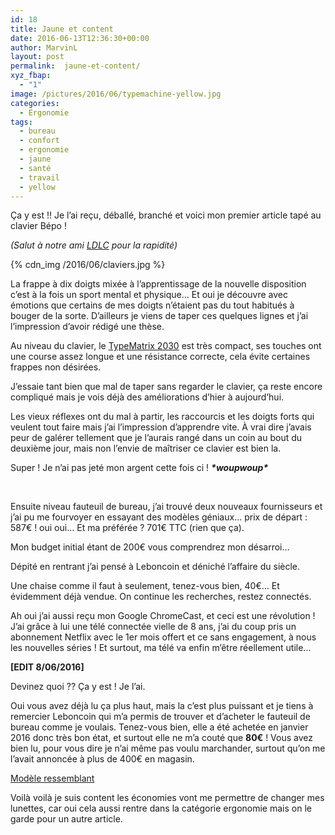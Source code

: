 ```yaml
---
id: 18
title: Jaune et content
date: 2016-06-13T12:36:30+00:00
author: MarvinL
layout: post
permalink:  jaune-et-content/
xyz_fbap:
  - "1"
image: /pictures/2016/06/typemachine-yellow.jpg
categories:
  - Ergonomie
tags:
  - bureau
  - confort
  - ergonomie
  - jaune
  - santé
  - travail
  - yellow
---
```

Ça y est !! Je l&rsquo;ai reçu, déballé, branché et voici mon premier article tapé au clavier Bépo !
  
_(Salut à notre ami [LDLC](https://quilivreou.fr/ldlc/) pour la rapidité)_

{% cdn_img  /2016/06/claviers.jpg %}

La frappe à dix doigts mixée à l&rsquo;apprentissage de la nouvelle disposition c&rsquo;est à la fois un sport mental et physique… Et oui je découvre avec émotions que certains de mes doigts n&rsquo;étaient pas du tout habitués à bouger de la sorte. D’ailleurs je viens de taper ces quelques lignes et j’ai l’impression d’avoir rédigé une thèse.

Au niveau du clavier, le [TypeMatrix 2030](https://www.google.gp/url?sa=t&rct=j&q=&esrc=s&source=web&cd=3&cad=rja&uact=8&ved=0ahUKEwjh1PSFtKXNAhVDPiYKHQBdBJkQjBAIJzAC&url=http%3A%2F%2Fwww.typematrix.com%2F2030%2Ffeatures.php&usg=AFQjCNGNXXa9txVQPVScSqgkBmNW95O59A&sig2=GDahodoQSiEsLV51PHJjWw&bvm=bv.124272578,d.eWE) est très compact, ses touches ont une course assez longue et une résistance correcte, cela évite certaines frappes non désirées.
  
J’essaie tant bien que mal de taper sans regarder le clavier, ça reste encore compliqué mais je vois déjà des améliorations d’hier à aujourd’hui.
  
Les vieux réflexes ont du mal à partir, les raccourcis et les doigts forts qui veulent tout faire mais j’ai l’impression d’apprendre vite. À vrai dire j’avais peur de galérer tellement que je l’aurais rangé dans un coin au bout du deuxième jour, mais non l’envie de maîtriser ce clavier est bien la.
  
Super ! Je n’ai pas jeté mon argent cette fois ci ! **_\*woupwoup\*_**

&nbsp;

Ensuite niveau fauteuil de bureau, j’ai trouvé deux nouveaux fournisseurs et j’ai pu me fourvoyer en essayant des modèles géniaux… prix de départ : 587€ ! oui oui… Et ma préférée ? 701€ TTC (rien que ça).
  
Mon budget initial étant de 200€ vous comprendrez mon désarroi…
  
Dépité en rentrant j’ai pensé à Leboncoin et déniché l’affaire du siècle.
  
Une chaise comme il faut à seulement, tenez-vous bien, 40€… Et évidemment déjà vendue. On continue les recherches, restez connectés.

Ah oui j’ai aussi reçu mon Google ChromeCast, et ceci est une révolution ! J’ai grâce à lui une télé connectée vielle de 8 ans, j’ai du coup pris un abonnement Netflix avec le 1er mois offert et ce sans engagement, à nous les nouvelles séries ! Et surtout, ma télé va enfin m’être réellement utile…

**[EDIT 8/06/2016]**
  
Devinez quoi ?? Ça y est ! Je l’ai.

Oui vous avez déjà lu ça plus haut, mais la c’est plus puissant et je tiens à remercier Leboncoin qui m’a permis de trouver et d’acheter le fauteuil de bureau comme je voulais. Tenez-vous bien, elle a été achetée en janvier 2016 donc très bon état, et surtout elle ne m’a couté que **80€** ! Vous avez bien lu, pour vous dire je n’ai même pas voulu marchander, surtout qu’on me l’avait annoncée à plus de 400€ en magasin.

[Modèle ressemblant](https://media.top-office.com/media/catalog/product/cache/all/image/320x260/9df78eab33525d08d6e5fb8d27136e95/1/2/123727.jpg)

Voilà voilà je suis content les économies vont me permettre de changer mes lunettes, car oui cela aussi rentre dans la catégorie ergonomie mais on le garde pour un autre article.
